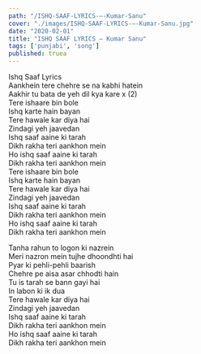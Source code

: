 ```yaml
---
path: "/ISHQ-SAAF-LYRICS-–-Kumar-Sanu"
cover: "./images/ISHQ-SAAF-LYRICS-–-Kumar-Sanu.jpg"
date: "2020-02-01"
title: "ISHQ SAAF LYRICS – Kumar Sanu"
tags: ['punjabi', 'song']
published: truea
---
```

  
Ishq Saaf Lyrics  
Aankhein tere chehre se na kabhi hatein  
Aakhir tu bata de yeh dil kya kare x (2)  
Tere ishaare bin bole  
Ishq karte hain bayan  
Tere hawale kar diya hai  
Zindagi yeh jaavedan  
Ishq saaf aaine ki tarah  
Dikh rakha teri aankhon mein  
Ho ishq saaf aaine ki tarah  
Dikh rakha teri aankhon mein  
Tere ishaare bin bole  
Ishq karte hain bayan  
Tere hawale kar diya hai  
Zindagi yeh jaavedan  
Ishq saaf aaine ki tarah  
Dikh rakha teri aankhon mein  
Ho ishq saaf aaine ki tarah  
Dikh rakha teri aankhon mein  
  
  
  
  
  
  
Tanha rahun to logon ki nazrein  
Meri nazron mein tujhe dhoondhti hai  
Pyar ki pehli-pehli baarish  
Chehre pe aisa asar chhodti hain  
Tu is tarah se bann gayi hai  
In labon ki ik dua  
Tere hawale kar diya hai  
Zindagi yeh jaavedan  
Ishq saaf aaine ki tarah  
Dikh rakha teri aankhon mein  
Ho ishq saaf aaine ki tarah  
Dikh rakha teri aankhon mein  
